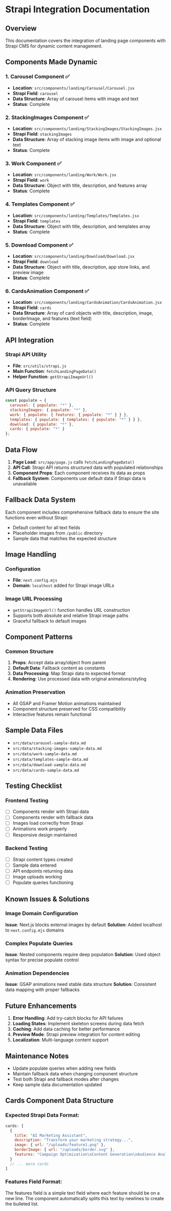 # Strapi Integration Documentation

## Overview
This documentation covers the integration of landing page components with Strapi CMS for dynamic content management.

## Components Made Dynamic

### 1. Carousel Component ✅
- **Location**: `src/components/landing/Carousel/Carousel.jsx`
- **Strapi Field**: `carousel`
- **Data Structure**: Array of carousel items with image and text
- **Status**: Complete

### 2. StackingImages Component ✅
- **Location**: `src/components/landing/StackingImages/StackingImages.jsx`
- **Strapi Field**: `stackingImages`
- **Data Structure**: Array of stacking image items with image and optional text
- **Status**: Complete

### 3. Work Component ✅
- **Location**: `src/components/landing/Work/Work.jsx`
- **Strapi Field**: `work`
- **Data Structure**: Object with title, description, and features array
- **Status**: Complete

### 4. Templates Component ✅
- **Location**: `src/components/landing/Templates/Templates.jsx`
- **Strapi Field**: `templates`
- **Data Structure**: Object with title, description, and templates array
- **Status**: Complete

### 5. Download Component ✅
- **Location**: `src/components/landing/Download/Download.jsx`
- **Strapi Field**: `download`
- **Data Structure**: Object with title, description, app store links, and preview image
- **Status**: Complete

### 6. CardsAnimation Component ✅
- **Location**: `src/components/landing/CardsAnimation/CardsAnimation.jsx`
- **Strapi Field**: `cards`
- **Data Structure**: Array of card objects with title, description, image, borderImage, and features (text field)
- **Status**: Complete

## API Integration

### Strapi API Utility
- **File**: `src/utils/strapi.js`
- **Main Function**: `fetchLandingPageData()`
- **Helper Function**: `getStrapiImageUrl()`

### API Query Structure
```javascript
const populate = {
  carousel: { populate: "*" },
  stackingImages: { populate: "*" },
  work: { populate: { features: { populate: "*" } } },
  templates: { populate: { templates: { populate: "*" } } },
  download: { populate: "*" },
  cards: { populate: "*" }
};
```

## Data Flow

1. **Page Load**: `src/app/page.js` calls `fetchLandingPageData()`
2. **API Call**: Strapi API returns structured data with populated relationships
3. **Component Props**: Each component receives its data as props
4. **Fallback System**: Components use default data if Strapi data is unavailable

## Fallback Data System

Each component includes comprehensive fallback data to ensure the site functions even without Strapi:
- Default content for all text fields
- Placeholder images from `/public` directory
- Sample data that matches the expected structure

## Image Handling

### Configuration
- **File**: `next.config.mjs`
- **Domain**: `localhost` added for Strapi image URLs

### Image URL Processing
- `getStrapiImageUrl()` function handles URL construction
- Supports both absolute and relative Strapi image paths
- Graceful fallback to default images

## Component Patterns

### Common Structure
1. **Props**: Accept data array/object from parent
2. **Default Data**: Fallback content as constants
3. **Data Processing**: Map Strapi data to expected format
4. **Rendering**: Use processed data with original animations/styling

### Animation Preservation
- All GSAP and Framer Motion animations maintained
- Component structure preserved for CSS compatibility
- Interactive features remain functional

## Sample Data Files

- `src/data/carousel-sample-data.md`
- `src/data/stacking-images-sample-data.md`
- `src/data/work-sample-data.md`
- `src/data/templates-sample-data.md`
- `src/data/download-sample-data.md`
- `src/data/cards-sample-data.md`

## Testing Checklist

### Frontend Testing
- [ ] Components render with Strapi data
- [ ] Components render with fallback data
- [ ] Images load correctly from Strapi
- [ ] Animations work properly
- [ ] Responsive design maintained

### Backend Testing
- [ ] Strapi content types created
- [ ] Sample data entered
- [ ] API endpoints returning data
- [ ] Image uploads working
- [ ] Populate queries functioning

## Known Issues & Solutions

### Image Domain Configuration
**Issue**: Next.js blocks external images by default
**Solution**: Added localhost to `next.config.mjs` domains

### Complex Populate Queries
**Issue**: Nested components require deep population
**Solution**: Used object syntax for precise populate control

### Animation Dependencies
**Issue**: GSAP animations need stable data structure
**Solution**: Consistent data mapping with proper fallbacks

## Future Enhancements

1. **Error Handling**: Add try-catch blocks for API failures
2. **Loading States**: Implement skeleton screens during data fetch
3. **Caching**: Add data caching for better performance
4. **Preview Mode**: Strapi preview integration for content editing
5. **Localization**: Multi-language content support

## Maintenance Notes

- Update populate queries when adding new fields
- Maintain fallback data when changing component structure
- Test both Strapi and fallback modes after changes
- Keep sample data documentation updated

## Cards Component Data Structure

### Expected Strapi Data Format:
```javascript
cards: [
  {
    title: "AI Marketing Assistant",
    description: "Transform your marketing strategy...",
    image: { url: "/uploads/feature1.png" },
    borderImage: { url: "/uploads/border.svg" },
    features: "Campaign Optimization\nContent Generation\nAudience Analysis"
  }
  // ... more cards
]
```

### Features Field Format:
The features field is a simple text field where each feature should be on a new line. The component automatically splits this text by newlines to create the bulleted list.
